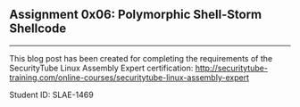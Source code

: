 ## Assignment 0x06: Polymorphic Shell-Storm Shellcode
---
This blog post has been created for completing the requirements of the SecurityTube Linux Assembly Expert certification:
http://securitytube-training.com/online-courses/securitytube-linux-assembly-expert

Student ID: SLAE-1469
